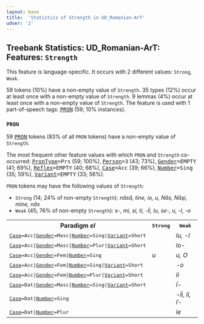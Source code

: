 ```yaml
---
layout: base
title:  'Statistics of Strength in UD_Romanian-ArT'
udver: '2'
---
```


## Treebank Statistics: UD_Romanian-ArT: Features: `Strength`

This feature is language-specific.
It occurs with 2 different values: `Strong`, `Weak`.

59 tokens (10%) have a non-empty value of `Strength`.
35 types (12%) occur at least once with a non-empty value of `Strength`.
9 lemmas (4%) occur at least once with a non-empty value of `Strength`.
The feature is used with 1 part-of-speech tags: <tt><a href="ro_art-pos-PRON.html">PRON</a></tt> (59; 10% instances).

### `PRON`

59 <tt><a href="ro_art-pos-PRON.html">PRON</a></tt> tokens (83% of all `PRON` tokens) have a non-empty value of `Strength`.

The most frequent other feature values with which `PRON` and `Strength` co-occurred: <tt><a href="ro_art-feat-PronType.html">PronType</a></tt><tt>=Prs</tt> (59; 100%), <tt><a href="ro_art-feat-Person.html">Person</a></tt><tt>=3</tt> (43; 73%), <tt><a href="ro_art-feat-Gender.html">Gender</a></tt><tt>=EMPTY</tt> (41; 69%), <tt><a href="ro_art-feat-Reflex.html">Reflex</a></tt><tt>=EMPTY</tt> (40; 68%), <tt><a href="ro_art-feat-Case.html">Case</a></tt><tt>=Acc</tt> (39; 66%), <tt><a href="ro_art-feat-Number.html">Number</a></tt><tt>=Sing</tt> (35; 59%), <tt><a href="ro_art-feat-Variant.html">Variant</a></tt><tt>=EMPTY</tt> (33; 56%).

`PRON` tokens may have the following values of `Strength`:

* `Strong` (14; 24% of non-empty `Strength`): <em>nâsă, tine, io, u, Nâs, Nâşi, mine, năs</em>
* `Weak` (45; 76% of non-empty `Strength`): <em>s-, mi, si, ti, -ĺi, lu, se-, u, -l, -o</em>

<table>
  <tr><th>Paradigm <i>el</i></th><th><tt>Strong</tt></th><th><tt>Weak</tt></th></tr>
  <tr><td><tt><tt><a href="ro_art-feat-Case.html">Case</a></tt><tt>=Acc</tt>|<tt><a href="ro_art-feat-Gender.html">Gender</a></tt><tt>=Masc</tt>|<tt><a href="ro_art-feat-Number.html">Number</a></tt><tt>=Sing</tt>|<tt><a href="ro_art-feat-Variant.html">Variant</a></tt><tt>=Short</tt></tt></td><td></td><td><em>lu, -l</em></td></tr>
  <tr><td><tt><tt><a href="ro_art-feat-Case.html">Case</a></tt><tt>=Acc</tt>|<tt><a href="ro_art-feat-Gender.html">Gender</a></tt><tt>=Masc</tt>|<tt><a href="ro_art-feat-Number.html">Number</a></tt><tt>=Plur</tt>|<tt><a href="ro_art-feat-Variant.html">Variant</a></tt><tt>=Short</tt></tt></td><td></td><td><em>lo-</em></td></tr>
  <tr><td><tt><tt><a href="ro_art-feat-Case.html">Case</a></tt><tt>=Acc</tt>|<tt><a href="ro_art-feat-Gender.html">Gender</a></tt><tt>=Fem</tt>|<tt><a href="ro_art-feat-Number.html">Number</a></tt><tt>=Sing</tt></tt></td><td><em>u</em></td><td><em>u, O</em></td></tr>
  <tr><td><tt><tt><a href="ro_art-feat-Case.html">Case</a></tt><tt>=Acc</tt>|<tt><a href="ro_art-feat-Gender.html">Gender</a></tt><tt>=Fem</tt>|<tt><a href="ro_art-feat-Number.html">Number</a></tt><tt>=Sing</tt>|<tt><a href="ro_art-feat-Variant.html">Variant</a></tt><tt>=Short</tt></tt></td><td></td><td><em>-o</em></td></tr>
  <tr><td><tt><tt><a href="ro_art-feat-Case.html">Case</a></tt><tt>=Acc</tt>|<tt><a href="ro_art-feat-Gender.html">Gender</a></tt><tt>=Fem</tt>|<tt><a href="ro_art-feat-Number.html">Number</a></tt><tt>=Plur</tt>|<tt><a href="ro_art-feat-Variant.html">Variant</a></tt><tt>=Short</tt></tt></td><td></td><td><em>li</em></td></tr>
  <tr><td><tt><tt><a href="ro_art-feat-Case.html">Case</a></tt><tt>=Dat</tt>|<tt><a href="ro_art-feat-Gender.html">Gender</a></tt><tt>=Masc</tt>|<tt><a href="ro_art-feat-Number.html">Number</a></tt><tt>=Sing</tt>|<tt><a href="ro_art-feat-Variant.html">Variant</a></tt><tt>=Short</tt></tt></td><td></td><td><em>ĺ-</em></td></tr>
  <tr><td><tt><tt><a href="ro_art-feat-Case.html">Case</a></tt><tt>=Dat</tt>|<tt><a href="ro_art-feat-Number.html">Number</a></tt><tt>=Sing</tt></tt></td><td></td><td><em>-ĺi, îi, ľ-</em></td></tr>
  <tr><td><tt><tt><a href="ro_art-feat-Case.html">Case</a></tt><tt>=Dat</tt>|<tt><a href="ro_art-feat-Number.html">Number</a></tt><tt>=Plur</tt></tt></td><td></td><td><em>le</em></td></tr>
</table>

